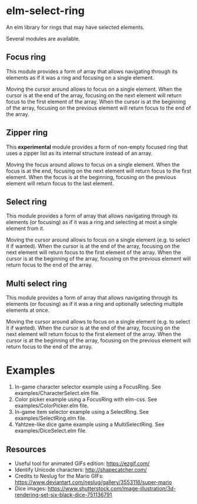 # elm-select-ring

An elm library for rings that may have selected elements.

Several modules are available.

## Focus ring

This module provides a form of array that allows navigating through its elements as if it was
a ring and focusing on a single element.

Moving the cursor around allows to focus on a single element.
When the cursor is at the end of the array, focusing on the next element will return focus to the
first element of the array.
When the cursor is at the beginning of the array, focusing on the previous element will return focus
to the end of the array.

## Zipper ring

This **experimental** module provides a form of non-empty focused ring that uses a zipper list as 
its internal structure instead of an array.

Moving the focus around allows to focus on a single element.
When the focus is at the end, focusing on the next element will return focus to the first element.
When the focus is at the beginning, focusing on the previous element will return focus to the last
element.


## Select ring

This module provides a form of array that allows navigating through its elements (or focusing)
as if it was a ring and selecting at most a single element from it.

Moving the cursor around allows to focus on a single element (e.g. to select it if wanted).
When the cursor is at the end of the array, focusing on the next element will return focus to the
first element of the array.
When the cursor is at the beginning of the array, focusing on the previous element will return focus
to the end of the array.

## Multi select ring

This module provides a form of array that allows navigating through its elements (or focusing)
as if it was a ring and optionally selecting multiple elements at once.

Moving the cursor around allows to focus on a single element (e.g. to select it if wanted).
When the cursor is at the end of the array, focusing on the next element will return focus to the
first element of the array.
When the cursor is at the beginning of the array, focusing on the previous element will return focus
to the end of the array.

# Examples

1. In-game character selector example using a FocusRing. See examples/CharacterSelect.elm file.
2. Color picker example using a FocusRing with elm-css. See examples/ColorPicker.elm file.
3. In-game item selector example using a SelectRing. See examples/SelectRing.elm file.
4. Yahtzee-like dice game example using a MultiSelectRing. See examples/DiceSelect.elm file.

## Resources

- Useful tool for animated GIFs edition: https://ezgif.com/
- Identify Unicode characters: http://shapecatcher.com/
- Credits to Neslug for the Mario GIFs: https://www.deviantart.com/neslug/gallery/3553116/super-mario
- Dice images: https://www.shutterstock.com/image-illustration/3d-rendering-set-six-black-dice-751136791
